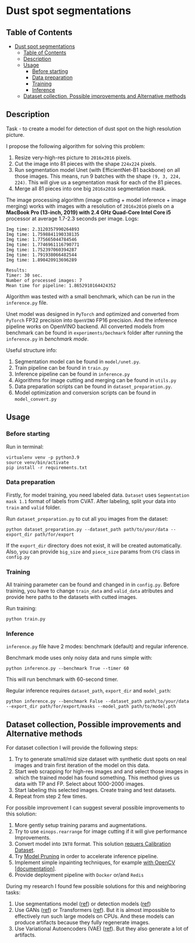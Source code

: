 # Dust spot segmentations


## Table of Contents

- [Dust spot segmentations](#dust-spot-segmentations)
  - [Table of Contents](#table-of-contents)
  - [Description](#description)
  - [Usage](#usage)
    - [Before starting](#before-starting)
    - [Data preparation](#data-preparation)
    - [Training](#training)
    - [Inference](#inference)
  - [Dataset collection, Possible improvements and Alternative methods](#dataset-collection-possible-improvements-and-alternative-methods)


## Description
Task - to create a model for detection of dust spot on the high resolution picture.

I propose the following algorithm for solving this problem:

1. Resize very-high-res picture to `2016x2016` pixels.
2. Сut the image into 81 pieces with the shape `224x224` pixels.
3. Run segmentation model Unet (with EfficientNet-B1 backbone) on all those images. This means, run 9 batches with the shape `(9, 3, 224, 224)`. This will give us a segmentation mask for each of the 81 pieces.
4. Merge all 81 pieces into one big `2016x2016` segmentation mask.

The image processing algorithm (image cutting + model inference + image merging) works with images with a resolution of `2016x2016` pixels on a **MacBook Pro (13-inch, 2019) with 2.4 GHz Quad-Core Intel Core i5** processor at average 1.7-2.3 seconds per image. Logs:

```
Img time: 2.3120357990264893
Img time: 1.7598841190338135
Img time: 1.775665044784546
Img time: 1.7746961116790771
Img time: 1.752397060394287
Img time: 1.791938066482544
Img time: 1.890420913696289

Results:
Timer: 30 sec.
Number of processed images: 7
Mean time for pipeline: 1.8652910164424352
```

Algorithm was tested with a small benchmark, which can be run in the `inference.py` file.

Unet model was designed in `PyTorch` and optimized and converted from `PyTorch` FP32 precision into `OpenVINO` FP16 precision. And the inference pipeline works on OpenVINO backend. All converted models from benchmark can be found in `experiments/bechmark` folder after running the `inference.py` in _benchmark mode_.

Useful structure info:
1. Segmentation model can be found in `model/unet.py`.
2. Train pipeline can be found in `train.py`
2. Inference pipeline can be found in `inference.py`
3. Algorithms for image cutting and merging can be found in `utils.py`
4. Data preparation scripts can be found in `dataset_preparation.py`.
5. Model optimization and conversion scripts can be found in `model_convert.py`


## Usage

### Before starting
Run in terminal:
```
virtualenv venv -p python3.9
source venv/bin/activate
pip install -r requirements.txt
```

### Data preparation

Firstly, for model training, you need labeled data. `Dataset` uses `Segmentation mask 1.1` format of labels from CVAT. After labeling, split your data into `train` and `valid` folder. 

Run `dataset_preparation.py` to cut all you images from the dataset:
```
python dataset_preparation.py --dataset_path path/to/your/data --export_dir path/for/export
```

If the `export_dir` directory does not exist, it will be created automatically. Also, you can provide `big_size` and `piece_size` params from `CFG` class in `config.py`

### Training

All training parameter can be found and changed in in `config.py`. Before training, you have to change `train_data` and `valid_data` atributes and provide here paths to the datasets with cutted images.

Run training:
```
python train.py
```

### Inference

`inference.py` file have 2 modes: benchmark (default) and regular inference.

Benchmark mode uses only noisy data and runs simple with:
```
python inference.py --benchmark True --timer 60
```

This will run benchmark with 60-second timer.

Regular inference requires `dataset_path`, `export_dir` and `model_path`:
```
python inference.py --benchmark False --dataset_path path/to/your/data --export_dir path/for/export/masks --model_path path/to/model.pth
```

## Dataset collection, Possible improvements and Alternative methods

For dataset collection I will provide the following steps:

1. Try to generate small/mid size dataset with  synthetic dust spots on real images and train first iteration of the model on this data.
2. Start web scrapping for high-res images and and select those images in which the trained model has found something. This method gives us data with TP and FP. Select about 1000-2000 images.
3. Start labeling this selected images. Create traing and test datasets.
4. Repeat from step 2 few times.


For possible improvement I can suggest several possible improvements to this solution:

1. More gently setup training params and augmentations.
2. Try to use `einops.rearrange` for image cutting if it will give performance Improvements.
3. Convert model into `INT8` format. This solution  [requers Calibration Dataset](https://docs.openvino.ai/latest/notebooks/114-quantization-simplified-mode-with-output.html#compression-stage).
4. Try [Model Pruning](https://pytorch.org/tutorials/intermediate/pruning_tutorial.html#iterative-pruning) in order to accelerate inference pipeline.
5. Implement simple inpainting techniques, for example [with OpenCV](https://docs.opencv.org/3.4/df/d3d/tutorial_py_inpainting.html) [[documentation](https://docs.opencv.org/3.4/d7/d8b/group__photo__inpaint.html#gaedd30dfa0214fec4c88138b51d678085)].
6. Provide deployment pipeline with `Docker` or/and `Redis`


During my research I found few possible solutions for this and neighboring tasks:
1. Use segmentations model ([ref](https://github.com/videogorillas/pytorch-unet-dust)) or detection models ([ref](https://www.nature.com/articles/s41598-022-19674-8))
2. Use GANs ([ref](https://arxiv.org/pdf/2009.10663.pdf)) or Transformers ([ref](https://arxiv.org/pdf/2012.00364v4.pdf)). But it is almost impossible to effectively run such large models on CPUs. And these models can produce artifacts because they fully regenerate images.
3. Use Variational Autoencoders (VAE) ([ref](https://users.wpi.edu/~yli15/Includes/AdvML20_Huimin.pdf)). But they also generate a lot of artifacts.